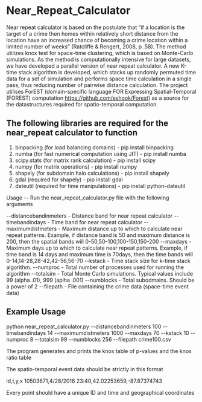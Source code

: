 # Near_Repeat_Calculator
Near repeat calculator is based on the postulate that “if a location is the target of a crime then homes within relatively short distance from the location have an increased chance of becoming a crime location within a limited number of weeks” (Ratcliffe & Rengert, 2008, p .58).
The method utilizes knox test for space-time clustering, which is based on Monte-Carlo simulations. As the method is computationally intensive for large datasets, we have developed a parallel version of near repeat calculator. A new K-time stack algorithm is developed, which stacks up randomly permuted time data for a set of simulation and performs space time calculation in a single pass, thus reducing number of pairwise distance calculation. The project utilises ForEST (domain-specific language FOR Expressing Spatial-Temporal (FOREST) computation https://github.com/eshook/Forest) as a source for the datastructures required for spatio-temporal computation. 

The following libraries are required for the near_repeat calculator to function
------------------------------------------------------------------------------------

1) binpacking (for load balancing domains) - pip install binpacking
2) numba (for fast numerical computation using JIT) - pip install numba
3) scipy.stats (for matrix rank calculation) - pip install scipy
4) numpy (for matrix operations) - pip install numpy
5) shapely (for subdomain halo calculations) - pip install shapely
6) gdal (required for shapely) - pip install gdal
7) dateutil (required for time manipulations) - pip install python-dateutil

Usage -- Run the near_repeat_calculator.py file with the following arguments

--distancebandinmeters       -   Distance band for near repeat calculator
--timebandindays             -   Time band for near repeat calculator
--maximumdistmeters          -   Maximum distance up to which to calculate near repeat patterns. Example, if distance band is 50 and maximum distance is 200, then the spatial bands will 0-50,50-100,100-150,150-200
--maxdays                    -   Maximum days up to which to calculate near repeat patterns. Example, if time band is 14 days and maximum time is 70days, then the time bands will 0-14,14-28,28-42,42-56,56-70
--kstack                     -   Time stack size for k-time stack algorithm. 
--numproc                    -   Total number of processes used for running the algorithm
--totalsim                   -   Total Monte Carlo simulations. Typical values include 99 (alpha .01), 999 (aplha .001)
--numblocks                  -   Total subodmains. Should be a power of 2
--filepath                   -   File containing the crime data (space-time event data)

Example Usage
---------------------
python near_repeat_calculator.py --distancebandinmeters 100 --timebandindays 14 --maximumdistmeters 1000 --maxdays 70 --kstack 10 --numproc 8 --totalsim 99 --numblocks 256 --filepath crime100.csv

The program generates and prints the knox table of p-values and the knox ratio table

The spatio-temporal event data should be strictly in this format

id,t,y,x
10503671,4/28/2016 23:40,42.02253659,-87.67374743

Every point should have a unique ID and time and geographical coordinates


